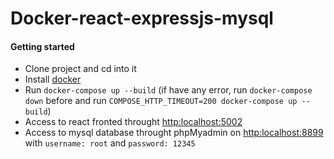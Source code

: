 # Docker-react-expressjs-mysql
#### Getting started

- Clone project and cd into it
- Install [docker](http://docker.io)
- Run `docker-compose up --build` (if have any error, run `docker-compose down` before and run `COMPOSE_HTTP_TIMEOUT=200 docker-compose up --build`)
- Access to react fronted throught [http:localhost:5002](http:localhost:5002)
- Access to mysql database throught phpMyadmin on [http:localhost:8899](http:localhost:8899)
with `username: root` and `password: 12345` 
